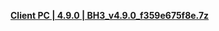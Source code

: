 **[Client PC | 4.9.0 | BH3_v4.9.0_f359e675f8e.7z ](https://bundle.bh3.com/public/PC/BH3_v4.9.0_f359e675f8e.7z)**
